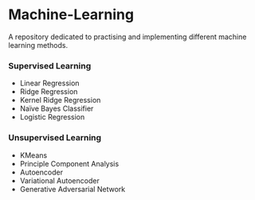 # Machine-Learning

A repository dedicated to practising and implementing different machine learning methods. 

### Supervised Learning
- Linear Regression
- Ridge Regression
- Kernel Ridge Regression
- Naïve Bayes Classifier
- Logistic Regression

### Unsupervised Learning
- KMeans
- Principle Component Analysis
- Autoencoder
- Variational Autoencoder
- Generative Adversarial Network
